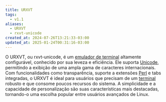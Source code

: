 ```yaml
---
title: URXVT
tags:
  - v1.1
aliases:
  - URXVT
  - rxvt-unicode
created_at: 2024-07-26T13:21:33-03:00
updated_at: 2025-01-24T00:31:16-03:00
---
```


O URXVT, ou rxvt-unicode, é um [emulador de terminal](content/atomos/2024/07/26/Emulador_de_terminal.md) altamente configurável, conhecido por sua leveza e eficiência. Ele suporta [Unicode](content/atomos/2024/07/09/Unicode.md), permitindo a exibição de uma ampla gama de caracteres internacionais. Com funcionalidades como transparência, suporte a extensões [Perl](content/atomos/2024/07/09/Linguagem_Perl.md) e tabs integradas, o URXVT é ideal para usuários que precisam de um [terminal](content/atomos/2024/07/26/Emulador_de_terminal.md) robusto e que consome poucos recursos do sistema. A simplicidade e a capacidade de personalização são suas características mais destacadas, tornando-o uma escolha popular entre usuários avançados de Linux.